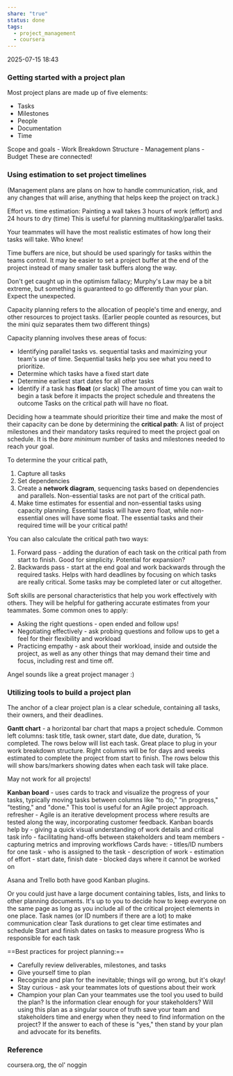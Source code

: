 ```yaml
---
share: "true"
status: done
tags:
  - project_management
  - coursera
---
```

2025-07-15 18:43

### Getting started with a project plan

Most project plans are made up of five elements:
- Tasks
- Milestones
- People
- Documentation
- Time

Scope and goals - Work Breakdown Structure - Management plans - Budget
These are connected!

### Using estimation to set project timelines

(Management plans are plans on how to handle communication, risk, and any changes that will arise, anything that helps keep the project on track.)

Effort vs. time estimation: Painting a wall takes 3 hours of work (effort) and 24 hours to dry (time)
This is useful for planning multitasking/parallel tasks.

Your teammates will have the most realistic estimates of how long their tasks will take. Who knew!

Time buffers are nice, but should be used sparingly for tasks within the teams control. It may be easier to set a project buffer at the end of the project instead of many smaller task buffers along the way.

Don't get caught up in the optimism fallacy; Murphy's Law may be a bit extreme, but something is guaranteed to go differently than your plan. Expect the unexpected.

Capacity planning refers to the allocation of people's time and energy, and other resources to project tasks.
(Earlier people counted as resources, but the mini quiz separates them two different things)

Capacity planning involves these areas of focus:
- Identifying parallel tasks vs. sequential tasks and maximizing your team's use of time. Sequential tasks help you see what you need to prioritize.
- Determine which tasks have a fixed start date
- Determine earliest start dates for all other tasks
- Identify if a task has **float** (or slack)
		The amount of time you can wait to begin a task before it impacts the project schedule and threatens the outcome
	Tasks on the critical path will have no float.

Deciding how a teammate should prioritize their time and make the most of their capacity can be done by determining the **critical path**:
	A list of project milestones and their mandatory tasks required to meet the project goal on schedule. It is the *bare minimum* number of tasks and milestones needed to reach your goal.

To determine the your critical path,
1. Capture all tasks
2. Set dependencies
3. Create a **network diagram**, sequencing tasks based on dependencies and parallels. Non-essential tasks are not part of the critical path.
4. Make time estimates for essential and non-essential tasks using capacity planning. Essential tasks will have zero float, while non-essential ones will have some float.
The essential tasks and their required time will be your critical path!

You can also calculate the critical path two ways:
1) Forward pass - adding the duration of each task on the critical path from start to finish. Good for simplicity. Potential for expansion?
2) Backwards pass - start at the end goal and work backwards through the required tasks. Helps with hard deadlines by focusing on which tasks are really critical. Some tasks may be completed later or cut altogether.

Soft skills are personal characteristics that help you work effectively with others. They will be helpful for gathering accurate estimates from your teammates.
Some common ones to apply:
- Asking the right questions - open ended and follow ups!
- Negotiating effectively - ask probing questions and follow ups to get a feel for their flexibility and workload
- Practicing empathy - ask about their workload, inside and outside the project, as well as any other things that may demand their time and focus, including rest and time off.

Angel sounds like a great project manager :)

### Utilizing tools to build a project plan

The anchor of a clear project plan is a clear schedule, containing all tasks, their owners, and their deadlines.

**Gantt chart** - a horizontal bar chart that maps a project schedule.
	Common left columns: task title, task owner, start date, due date, duration, % completed. The rows below will list each task. Great place to plug in your work breakdown structure.
	Right columns will be for days and weeks estimated to complete the project from start to finish. The rows below this will show bars/markers showing dates when each task will take place.

May not work for all projects!

**Kanban board** - uses cards to track and visualize the progress of your tasks, typically moving tasks between columns like "to do," "in progress," "testing," and "done." This tool is useful for an Agile project approach. 
		refresher - Agile is an iterative development process where results are tested along the way, incorporating customer feedback.
	Kanban boards help by
	- giving a quick visual understanding of work details and critical task info
	- facilitating hand-offs between stakeholders and team members
	- capturing metrics and improving workflows
	Cards have:
	- titles/ID numbers for one task
	- who is assigned to the task
	- description of work
	- estimation of effort
	- start date, finish date
	- blocked days where it cannot be worked on

Asana and Trello both have good Kanban plugins.

Or you could just have a large document containing tables, lists, and links to other planning documents. It's up to you to decide how to keep everyone on the same page as long as you include all of the critical project elements in one place.
	Task names (or ID numbers if there are a lot) to make communication clear
	Task durations to get clear time estimates and schedule
	Start and finish dates on tasks to measure progress
	Who is responsible for each task

==Best practices for project planning:==
- Carefully review deliverables, milestones, and tasks
- Give yourself time to plan
- Recognize and plan for the inevitable; things will go wrong, but it's okay!
- Stay curious - ask your teammates lots of questions about their work
- Champion your plan
	Can your teammates use the tool you used to build the plan?
	Is the information clear enough for your stakeholders?
	Will using this plan as a singular source of truth save your team and stakeholders time and energy when they need to find information on the project?
	If the answer to each of these is "yes," then stand by your plan and advocate for its benefits.




### Reference
coursera.org, the ol' noggin